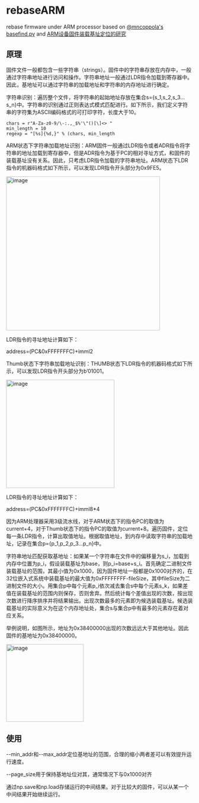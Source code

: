 # rebaseARM
rebase firmware under ARM processor based on [@mncoppola's basefind.py](https://github.com/mncoppola/ws30/blob/master/basefind.py) and [ARM设备固件装载基址定位的研究](http://cdmd.cnki.com.cn/Article/CDMD-10007-1018812112.htm)

## 原理
固件文件一般都包含一些字符串（strings）。固件中的字符串存放在内存中，一般通过字符串地址进行访问和操作。字符串地址一般通过LDR指令加载到寄存器中。因此，基地址可以通过字符串的加载地址和字符串的内存地址进行确定。

字符串识别：遍历整个文件，将字符串的起始地址存放在集合s={s_1,s_2,s_3…s_n}中。字符串的识别通过正则表达式模式匹配进行。如下所示，我们定义字符串的字符集为ASCII编码格式的可打印字符，长度大于10。
 ```
 chars = r"A-Za-z0-9/\-:.,_$%'\"()[\]<> "
min_length = 10
regexp = "[%s]{%d,}" % (chars, min_length
```
ARM状态下字符串加载地址识别：ARM固件一般通过LDR指令或者ADR指令将字符串的地址加载到寄存器中，但是ADR指令为基于PC的相对寻址方式，和固件的装载基址没有关系。因此，只考虑LDR指令加载的字符串地址。ARM状态下LDR指令的机器码格式如下所示，可以发现LDR指令开头部分为0x9FE5。

<img width="415" alt="image" src="https://user-images.githubusercontent.com/76193596/207274691-2837ec8b-a0c4-4ee0-964b-73e09ab3843d.png">

LDR指令的寻址地址计算如下：

address=(PC&0xFFFFFFFC)+imml2

Thumb状态下字符串加载地址识别：THUMB状态下LDR指令的机器码格式如下所示，可以发现LDR指令开头部分为b’01001。

<img width="292" alt="image" src="https://user-images.githubusercontent.com/76193596/207275976-cd59b92c-2cf7-4096-9eb1-3cff76bf87a8.png">

LDR指令的寻址地址计算如下：

address=(PC&0xFFFFFFFC)+imml8*4

因为ARM处理器采用3级流水线，对于ARM状态下的指令PC的取值为current+4，对于Thumb状态下的指令PC的取值为current+8。遍历固件，定位每一条LDR指令，计算出取值地址。根据取值地址，到内存中读取字符串的加载地址，记录在集合p={p_1,p_2,p_3…p_n}中。

字符串地址匹配获取基地址：如果某一个字符串在文件中的偏移量为s_i，加载到内存中位置为p_i，假设装载基址为base，则p_i=base+s_i。首先确定二进制文件装载基址的范围，其最小值为0x1000，因为固件地址一般都是0x1000对齐的，在32位嵌入式系统中装载基址的最大值为0xFFFFFFFF-fileSize，其中fileSize为二进制文件的大小。用集合p中每个元素p_i依次减去集合s中每个元素s_k，如果差值在装载基址的范围内则保存，否则舍弃。然后统计每个差值出现的次数，按出现次数进行降序排序并将结果输出。出现次数最多的元素即为候选装载基址。候选装载基址的实际意义为在这个内存地址处，集合s与集合p中有最多的元素存在着对应关系。

举例说明，如图所示，地址为0x38400000出现的次数远远大于其他地址。因此固件的基地址为0x38400000。

<img width="209" alt="image" src="https://user-images.githubusercontent.com/76193596/207276042-f48929db-f697-4caa-8693-17bdb9a0ac63.png">

## 使用
--min_addr和--max_addr定位基地址的范围，合理的缩小两者差可以有效提升运行速度。

--page_size用于保持基地址位对其，通常情况下与0x1000对齐

通过np.save和np.load存储运行的中间结果。对于比较大的固件，可以从某一个中间结果开始继续运行。

